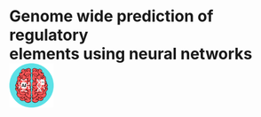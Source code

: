 # Genome wide prediction of regulatory <br /> elements using neural networks <img src="./logo.png" width="80" height="80" margin-left="300">
